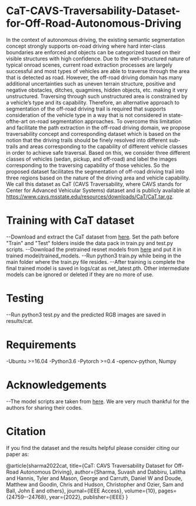 # CaT-CAVS-Traversability-Dataset-for-Off-Road-Autonomous-Driving
In the context of autonomous driving, the existing semantic segmentation concept strongly
supports on-road driving where hard inter-class boundaries are enforced and objects can be categorized
based on their visible structures with high confidence. Due to the well-structured nature of typical onroad scenes, current road extraction processes are largely successful and most types of vehicles are able to
traverse through the area that is detected as road. However, the off-road driving domain has many additional
uncertainties such as uneven terrain structure, positive and negative obstacles, ditches, quagmires, hidden
objects, etc. making it very unstructured. Traversing through such unstructured area is constrained by a
vehicle’s type and its capability. Therefore, an alternative approach to segmentation of the off-road driving
trail is required that supports consideration of the vehicle type in a way that is not considered in state-ofthe-art on-road segmentation approaches. To overcome this limitation and facilitate the path extraction in
the off-road driving domain, we propose traversability concept and corresponding dataset which is based on
the notion that the driving trails should be finely resolved into different sub-trails and areas corresponding to
the capability of different vehicle classes in order to achieve safe traversal. Based on this, we consider three
different classes of vehicles (sedan, pickup, and off-road) and label the images corresponding to the traversing
capability of those vehicles. So the proposed dataset facilitates the segmentation of off-road driving trail
into three regions based on the nature of the driving area and vehicle capability. We call this dataset as
CaT (CAVS Traversability, where CAVS stands for Center for Advanced Vehicular Systems) dataset and is
publicly available at https://www.cavs.msstate.edu/resources/downloads/CaT/CaT.tar.gz.

# Training with CaT dataset
--Download and extract the CaT dataset from [here](https://www.cavs.msstate.edu/resources/downloads/CaT/CaT.tar.gz). Set the path before "Train" and "Test" folders inside the data pack in train.py and test.py scripts.
--Download the pretrained resnet models from [here](https://download.pytorch.org/models/resnet101-5d3b4d8f.pth) and put it in trained model/trained_models.
--Run python3 train.py while being in the main folder where the train.py file resides.
--After training is complete the final trained model is saved in logs/cat as net_latest.pth. Other intermediate models can be ignored or deleted if they are no more of use.

# Testing
--Run python3 test.py and the predicted RGB images are saved in results/cat.

# Requirements
-Ubuntu >=16.04
-Python3.6
-Pytorch >=0.4
-opencv-python, Numpy

# Acknowledgements
--The model scripts are taken from [here](https://github.com/hszhao/semseg). We are very much thankful for the authors for sharing their codes.

# Citation
If you find the dataset and the results helpful please consider citing our paper as:

@article{sharma2022cat,
  title={CaT: CAVS Traversability Dataset for Off-Road Autonomous Driving},
  author={Sharma, Suvash and Dabbiru, Lalitha and Hannis, Tyler and Mason, George and Carruth, Daniel W and Doude, Matthew and Goodin, Chris and Hudson, Christopher     and Ozier, Sam and Ball, John E and others},
  journal={IEEE Access},
  volume={10},
  pages={24759--24768},
  year={2022},
  publisher={IEEE}
}


